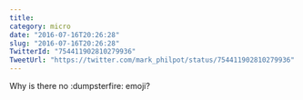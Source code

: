 ```yaml
---
title: 
category: micro
date: "2016-07-16T20:26:28"
slug: "2016-07-16T20:26:28"
TwitterId: "754411902810279936"
TweetUrl: "https://twitter.com/mark_philpot/status/754411902810279936"
---
```


Why is there no :dumpsterfire: emoji?
